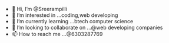 - 👋 Hi, I’m @Sreerampilli
- 👀 I’m interested in ...coding,web developing
- 🌱 I’m currently learning ...btech computer science
- 💞️ I’m looking to collaborate on ...@web developing companies
- 📫 How to reach me ...@6303287769

<!---
Sreerampilli/Sreerampilli is a ✨ special ✨ repository because its `README.md` (this file) appears on your GitHub profile.
You can click the Preview link to take a look at your changes.
--->
